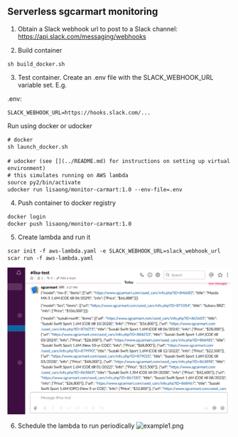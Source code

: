 ## Serverless sgcarmart monitoring

1. Obtain a Slack webhook url to post to a Slack channel:
https://api.slack.com/messaging/webhooks

2. Build container
```
sh build_docker.sh
```

3. Test container. Create an .env file with the SLACK_WEBHOOK_URL variable set. E.g.

.env:
```
SLACK_WEBHOOK_URL=https://hooks.slack.com/...
```

Run using docker or udocker

```
# docker
sh launch_docker.sh

# udocker (see [](../README.md) for instructions on setting up virtual environment)
# this simulates running on AWS lambda
source py2/bin/activate
udocker run lisaong/monitor-carmart:1.0 --env-file=.env
```

4. Push container to docker registry
```
docker login
docker push lisaong/monitor-carmart:1.0
```

5. Create lambda and run it
```
scar init -f aws-lambda.yaml -e SLACK_WEBHOOK_URL=slack_webhook_url
scar run -f aws-lambda.yaml
```

![example.png](example.png)

6. Schedule the lambda to run periodically
![example1.png](example1.png)
